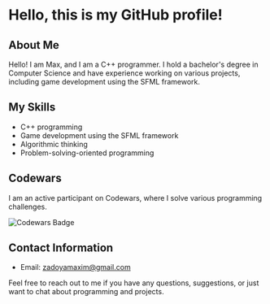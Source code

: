 # Hello, this is my GitHub profile!


## About Me

Hello! I am Max, and I am a C++ programmer. I hold a bachelor's degree in Computer Science and have experience working on various projects, including game development using the SFML framework.

## My Skills

- C++ programming
- Game development using the SFML framework
- Algorithmic thinking
- Problem-solving-oriented programming

## Codewars

I am an active participant on Codewars, where I solve various programming challenges. 

![Codewars Badge](https://www.codewars.com/users/Zadoya/badges/large)

## Contact Information

- Email: [zadoyamaxim@gmail.com](mailto:zadoyamaxim@gmail.com)

Feel free to reach out to me if you have any questions, suggestions, or just want to chat about programming and projects.
